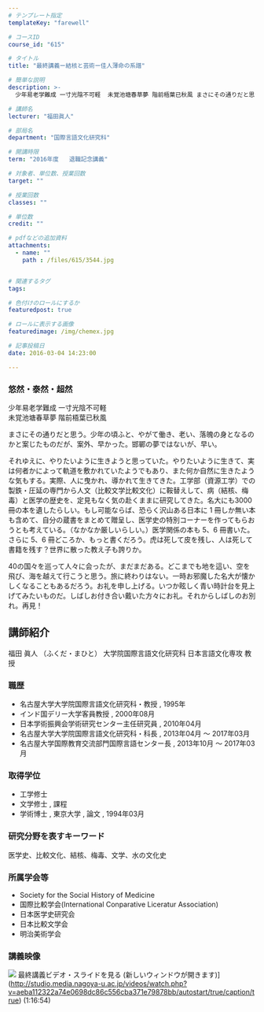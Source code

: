 ```yaml
---
# テンプレート指定
templateKey: "farewell"

# コースID
course_id: "615"

# タイトル
title: "最終講義ー結核と芸術ー佳人薄命の系譜"

# 簡単な説明
description: >-
  少年易老学難成 一寸光陰不可軽  未覚池塘春草夢 階前梧葉已秋風 まさにその通りだと思う。少年の頃ふと、やがて働き、老い、落魄の身となるのかと案じたものだが、案外、早かった。邯鄲の夢ではない...

# 講師名
lecturer: "福田眞人"

# 部局名
department: "国際言語文化研究科"

# 開講時限
term: "2016年度	退職記念講義"

# 対象者、単位数、授業回数
target: ""

# 授業回数
classes: ""

# 単位数
credit: ""

# pdfなどの追加資料
attachments: 
  - name: "" 
    path : /files/615/3544.jpg


# 関連するタグ
tags:

# 色付けのロールにするか
featuredpost: true

# ロールに表示する画像
featuredimage: /img/chemex.jpg

# 記事投稿日
date: 2016-03-04 14:23:00

---
```

### 悠然・泰然・超然 

少年易老学難成 一寸光陰不可軽  
未覚池塘春草夢 階前梧葉已秋風 

まさにその通りだと思う。少年の頃ふと、やがて働き、老い、落魄の身となるのかと案じたものだが、案外、早かった。邯鄲の夢ではないが、早い。 

それゆえに、やりたいように生きようと思っていた。やりたいように生きて、実は何者かによって軌道を敷かれていたようでもあり、また何か自然に生きたような気もする。実際、人に曳かれ、導かれて生きてきた。工学部（資源工学）での製鉄・圧延の専門から人文（比較文学比較文化）に鞍替えして、病（結核、梅毒）と医学の歴史を、定見もなく気の赴くままに研究してきた。名大にも3000冊の本を遺したらしい。もし可能ならば、恐らく沢山ある日本に 1 冊しか無い本も含めて、自分の蔵書をまとめて贈呈し、医学史の特別コーナーを作ってもらおうとも考えている。（なかなか厳しいらしい。）医学関係の本も 5、6 冊書いた。さらに 5、6 冊どころか、もっと書くだろう。虎は死して皮を残し、人は死して書籍を残す？世界に散った教え子も誇りか。 

40の国々を巡って人々に会ったが、まだまだある。どこまでも地を這い、空を飛び、海を越えて行こうと思う。旅に終わりはない。一時お邪魔した名大が懐かしくなることもあるだろう。お礼を申し上げる。いつか眩しく青い時計台を見上げてみたいものだ。しばしお付き合い戴いた方々にお礼。それからしばしのお別れ。再見！
## 講師紹介

福田 眞人 （ふくだ・まひと） 大学院国際言語文化研究科 日本言語文化専攻 教授 

### 職歴

  * 名古屋大学大学院国際言語文化研究科・教授 , 1995年
  * インド国デリー大学客員教授 , 2000年08月
  * 日本学術振興会学術研究センター主任研究員 , 2010年04月
  * 名古屋大学大学院国際言語文化研究科・科長 , 2013年04月 ～ 2017年03月
  * 名古屋大学国際教育交流部門国際言語センター長 , 2013年10月 ～ 2017年03月

### 取得学位

  * 工学修士 
  * 文学修士 , 課程 
  * 学術博士 , 東京大学 , 論文 , 1994年03月

### 研究分野を表すキーワード

医学史、比較文化、結核、梅毒、文学、水の文化史

### 所属学会等

  * Society for the Social History of Medicine 
  * 国際比較学会(International Conparative Liceratur Association) 
  * 日本医学史研究会
  * 日本比較文学会
  * 明治美術学会
### 講義映像


![](/files/615/3544.jpg) 最終講義ビデオ・スライドを見る (新しいウィンドウが開きます)](http://studio.media.nagoya-u.ac.jp/videos/watch.php?v=aeba112322a74e0698dc86c556cba371e79878bb/autostart/true/caption/true) (1:16:54)